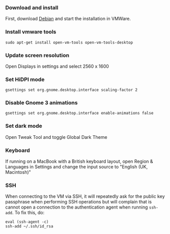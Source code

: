 ### Download and install
First, download [Debian](https://www.debian.org) and start the installation in VMWare.

### Install vmware tools
```
sudo apt-get install open-vm-tools open-vm-tools-desktop
```

### Update screen resolution
Open Displays in settings and select 2560 x 1600

### Set HiDPI mode
```
gsettings set org.gnome.desktop.interface scaling-factor 2
```

### Disable Gnome 3 animations
```
gsettings set org.gnome.desktop.interface enable-animations false
```

### Set dark mode
Open Tweak Tool and toggle Global Dark Theme

### Keyboard
If running on a MacBook with a British keyboard layout, open Region & Languages in Settings and change the input source to "English (UK, Macintosh)"

### SSH
When connecting to the VM via SSH, it will repeatedly ask for the public key passphrase when performing SSH operations but will complain that is cannot open a connection to the authentication agent when running `ssh-add`. To fix this, do:
```
eval (ssh-agent -c)
ssh-add ~/.ssh/id_rsa
```
